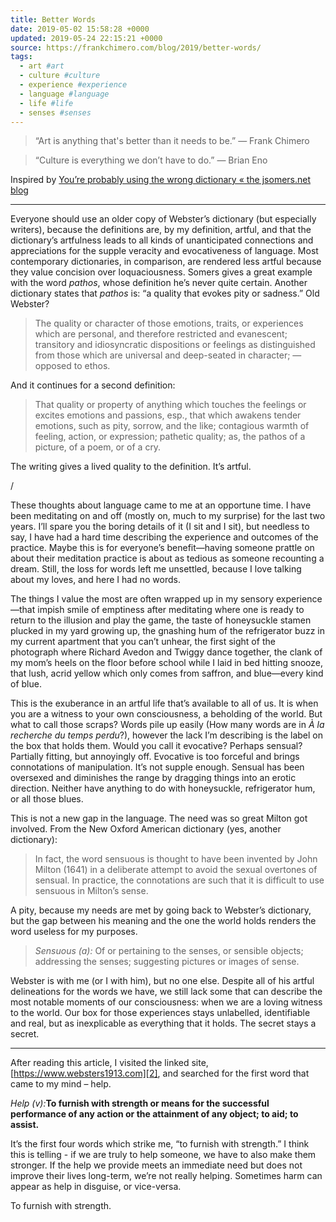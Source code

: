 ```yaml
---
title: Better Words
date: 2019-05-02 15:58:28 +0000
updated: 2019-05-24 22:15:21 +0000
source: https://frankchimero.com/blog/2019/better-words/
tags:
  - art #art
  - culture #culture
  - experience #experience
  - language #language
  - life #life
  - senses #senses
---
```

> “Art is anything that's better than it needs to be.”
> — Frank Chimero

> “Culture is everything we don’t have to do.”
> — Brian Eno

Inspired by [You’re probably using the wrong dictionary « the jsomers.net blog][1]

* * *

Everyone should use an older copy of Webster’s dictionary (but especially writers), because the definitions are, by my definition, artful, and that the dictionary’s artfulness leads to all kinds of unanticipated connections and appreciations for the supple veracity and evocativeness of language. Most contemporary dictionaries, in comparison, are rendered less artful because they value concision over loquaciousness. Somers gives a great example with the word *pathos*, whose definition he’s never quite certain. Another dictionary states that *pathos* is: “a quality that evokes pity or sadness.” Old Webster?

> The quality or character of those emotions, traits, or experiences which are personal, and therefore restricted and evanescent; transitory and idiosyncratic dispositions or feelings as distinguished from those which are universal and deep-seated in character; — opposed to ethos.
 
And it continues for a second definition:

> That quality or property of anything which touches the feelings or excites emotions and passions, esp., that which awakens tender emotions, such as pity, sorrow, and the like; contagious warmth of feeling, action, or expression; pathetic quality; as, the pathos of a picture, of a poem, or of a cry.
 
The writing gives a lived quality to the definition. It’s artful.

/

These thoughts about language came to me at an opportune time. I have been meditating on and off (mostly on, much to my surprise) for the last two years. I’ll spare you the boring details of it (I sit and I sit), but needless to say, I have had a hard time describing the experience and outcomes of the practice. Maybe this is for everyone’s benefit—having someone prattle on about their meditation practice is about as tedious as someone recounting a dream. Still, the loss for words left me unsettled, because I love talking about my loves, and here I had no words.

The things I value the most are often wrapped up in my sensory experience—that impish smile of emptiness after meditating where one is ready to return to the illusion and play the game, the taste of honeysuckle stamen plucked in my yard growing up, the gnashing hum of the refrigerator buzz in my current apartment that you can’t unhear, the first sight of the photograph where Richard Avedon and Twiggy dance together, the clank of my mom’s heels on the floor before school while I laid in bed hitting snooze, that lush, acrid yellow which only comes from saffron, and blue—every kind of blue.

This is the exuberance in an artful life that’s available to all of us. It is when you are a witness to your own consciousness, a beholding of the world. But what to call those scraps? Words pile up easily (How many words are in *À la recherche du temps perdu*?), however the lack I’m describing is the label on the box that holds them. Would you call it evocative? Perhaps sensual? Partially fitting, but annoyingly off. Evocative is too forceful and brings connotations of manipulation. It’s not supple enough. Sensual has been oversexed and diminishes the range by dragging things into an erotic direction. Neither have anything to do with honeysuckle, refrigerator hum, or all those blues.

This is not a new gap in the language. The need was so great Milton got involved. From the New Oxford American dictionary (yes, another dictionary):

> In fact, the word sensuous is thought to have been invented by John Milton (1641) in a deliberate attempt to avoid the sexual overtones of sensual. In practice, the connotations are such that it is difficult to use sensuous in Milton’s sense.
 
A pity, because my needs are met by going back to Webster’s dictionary, but the gap between his meaning and the one the world holds renders the word useless for my purposes.

> *Sensuous (a):* Of or pertaining to the senses, or sensible objects; addressing the senses; suggesting pictures or images of sense.
 
Webster is with me (or I with him), but no one else. Despite all of his artful delineations for the words we have, we still lack some that can describe the most notable moments of our consciousness: when we are a loving witness to the world. Our box for those experiences stays unlabelled, identifiable and real, but as inexplicable as everything that it holds. The secret stays a secret.

* * *

After reading this article, I visited the linked site, [https://www.websters1913.com][2], and searched for the first word that came to my mind – help.

*Help (v):*__To furnish with strength or means for the successful performance of any action or the attainment of any object; to aid; to assist.__

It’s the first four words which strike me, “to furnish with strength.” I think this is telling - if we are truly to help someone, we have to also make them stronger. If the help we provide meets an immediate need but does not improve their lives long-term, we’re not really helping. Sometimes harm can appear as help in disguise, or vice-versa.

To furnish with strength.

[1]: evernote:///view/184321186/s446/3124ac86-bcc7-461e-b38f-73e854b7b1e3/3124ac86-bcc7-461e-b38f-73e854b7b1e3/
[2]: https://www.websters1913.com/